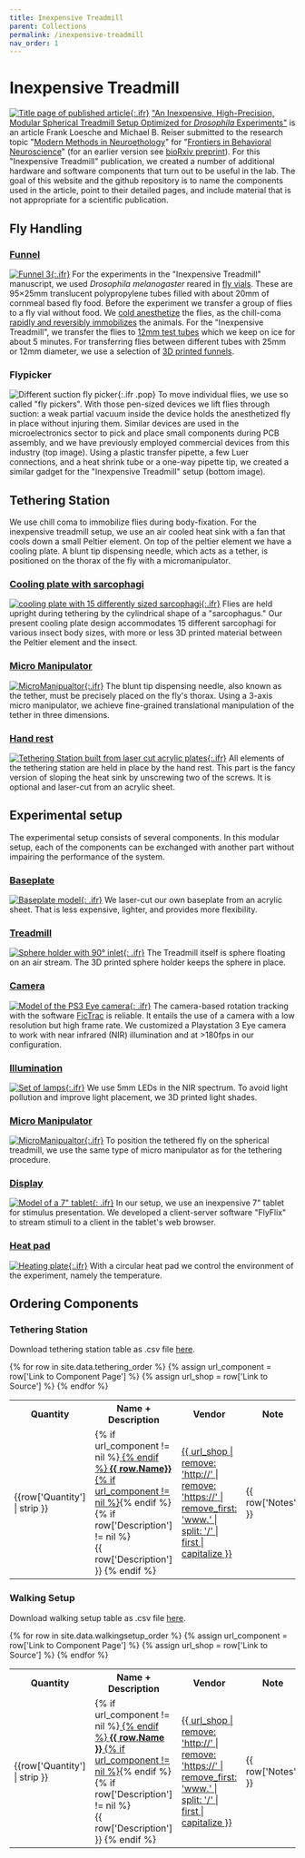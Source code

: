 ```yaml
---
title: Inexpensive Treadmill
parent: Collections
permalink: /inexpensive-treadmill
nav_order: 1
---
```


# Inexpensive Treadmill

[![Title page of published article]({{site.baseurl}}/assets/img/Collection/10.3389_fnbeh.2021.689573.png){:.ifr}](https://doi.org/10.3389/fnbeh.2021.689573)
["An Inexpensive, High-Precision, Modular Spherical Treadmill Setup Optimized for *Drosophila* Experiments"](https://doi.org/10.3389/fnbeh.2021.689573) is an article Frank Loesche and Michael B. Reiser submitted to the research topic "[Modern Methods in Neuroethology](https://www.frontiersin.org/research-topics/12605/modern-methods-in-neuroethology)" for "[Frontiers in Behavioral Neuroscience](https://www.frontiersin.org/journals/behavioral-neuroscience)" (for an earlier version see [bioRxiv preprint](https://doi.org/10.1101/2021.04.29.442008)). For this "Inexpensive Treadmill" publication, we created a number of additional hardware and software components that turn out to be useful in the lab. The goal of this website and the github repository is to name the components used in the article, point to their detailed pages, and include material that is not appropriate for a scientific publication.

## Fly Handling

### [Funnel]({{site.baseurl}}/tether/funnels)

[![Funnel 3]({{site.baseurl}}/assets/img/Tethering/Funnels/Funnel_fly-vial-to-12mm-tube.png){:.ifr}]({{site.baseurl}}/tether/funnels)
For the experiments in the "Inexpensive Treadmill" manuscript, we used *Drosophila melanogaster* reared in [fly vials](https://flystuff.com/drosophila-products/vials/). These are 95×25mm translucent polypropylene tubes filled with about 20mm of cornmeal based fly food. Before the experiment we transfer a group of flies to a fly vial without food. We [cold anesthetize](https://doi.org/10.1242/jeb.098442) the flies, as the chill-coma [rapidly and reversibly immobilizes](https://doi.org/10.1086/320429) the animals. For the "Inexpensive Treadmill", we transfer the flies to [12mm test tubes](https://en.wikipedia.org/wiki/Test_tube#Biosciences) which we keep on ice for about 5 minutes. For transferring flies between different tubes with 25mm or 12mm diameter, we use a selection of [3D printed funnels]({{site.baseurl}}/tether/funnels).

### Flypicker

![Different suction fly picker]({{site.baseurl}}/assets/img/Tethering/Flypicker/Flypickers.jpg){:.ifr .pop}
To move individual flies, we use so called "fly pickers". With those pen-sized devices we lift flies through suction: a weak partial vacuum inside the device holds the anesthetized fly in place without injuring them. Similar devices are used in the microelectronics sector to pick and place small components during PCB assembly, and we have previously employed commercial devices from this industry (top image). Using a plastic transfer pipette, a few Luer connections, and a heat shrink tube or a one-way pipette tip, we created a similar gadget for the "Inexpensive Treadmill" setup (bottom image). <!-- TODO: add page and description on how to produce this -->

## Tethering Station

We use chill coma to immobilize flies during body-fixation. For the inexpensive treadmill setup, we use an air cooled heat sink with a fan that cools down a small Peltier element. On top of the peltier element we have a cooling plate. A blunt tip dispensing needle, which acts as a tether, is positioned on the thorax of the fly with a micromanipulator.

### [Cooling plate with sarcophagi]({{site.baseurl}}/tether/sarcophagus)

[![cooling plate with 15 differently sized sarcophagi]({{site.baseurl}}/assets/img/Tethering/Sarcophagus/Sarcophagus_platform_15.png){:.ifr}]({{site.baseurl}}/tether/sarcophagus)
Flies are held upright during tethering by the cylindrical shape of a "sarcophagus." Our present cooling plate design accommodates 15 different sarcophagi for various insect body sizes, with more or less 3D printed material between the Peltier element and the insect.

### [Micro Manipulator]({{site.baseurl}}/tether/micromanipulator)

[![MicroManipualtor]({{site.baseurl}}/assets/img/Tethering/MicroManipulator/MicroManipulator_Assembly_Figure2.png){:.ifr}]({{site.baseurl}}/tether/micromanipulator)
The blunt tip dispensing needle, also known as the tether, must be precisely placed on the fly's thorax. Using a 3-axis micro manipulator, we achieve fine-grained translational manipulation of the tether in three dimensions.

### [Hand rest]({{site.baseurl}}/tether/station)

[![Tethering Station built from laser cut acrylic plates]({{site.baseurl}}/assets/img/Tethering/Tethering-Station/Tethering-Station_cut_simplified.png){:.ifr}]({{site.baseurl}}/tether/station)
All elements of the tethering station are held in place by the hand rest. This part is the fancy version of sloping the heat sink by unscrewing two of the screws. It is optional and laser-cut from an acrylic sheet.

## Experimental setup

The experimental setup consists of several components. In this modular setup, each of the components can be exchanged with another part without impairing the performance of the system.

### [Baseplate]({{site.baseurl}}/miscellaneous/baseplate)

[![Baseplate model]({{site.baseurl}}/assets/img/Miscellaneous/Baseplate/Baseplate.png){: .ifr}]({{site.baseurl}}/miscellaneous/baseplate)
We laser-cut our own baseplate from an acrylic sheet. That is less expensive, lighter, and provides more flexibility.

### [Treadmill]({{site.baseurl}}/walking/sphere-holder)

[![Sphere holder with 90° inlet]({{site.baseurl}}/assets/img/Walking-Setup/Treadmill_Sphere_Holder/Treadmill_Sphere_Holder_9mm-ball_90deg.png){: .ifr}]({{site.baseurl}}/walking/sphere-holder)
The Treadmill itself is sphere floating on an air stream. The 3D printed sphere holder keeps the sphere in place.

### [Camera]({{site.baseurl}}/miscellaneous/ps3-eye)

[![Model of the PS3 Eye camera]({{site.baseurl}}/assets/img/Miscellaneous/PS3-Eye/PS3-Eye.png){: .ifr}]({{site.baseurl}}/miscellaneous/ps3-eye)
The camera-based rotation tracking with the software [FicTrac](https://github.com/rjdmoore/fictrac) is reliable. It entails the use of a camera with a low resolution but high frame rate. We customized a Playstation 3 Eye camera to work with near infrared (NIR) illumination and at >180fps in our configuration.

### [Illumination]({{site.baseurl}}/walking/illumination)

[![Set of lamps]({{site.baseurl}}/assets/img/Walking-Setup/Lamp_LED_5mm/illumination-lamps.png){:.ifr}]({{site.baseurl}}/walking/illumination)
We use 5mm LEDs in the NIR spectrum. To avoid light pollution and improve light placement, we 3D printed light shades.

### [Micro Manipulator]({{site.baseurl}}/tether/micromanipulator)

[![MicroManipualtor]({{site.baseurl}}/assets/img/Tethering/MicroManipulator/MicroManipulator_Assembly_Figure2.png){:.ifr}]({{site.baseurl}}/tether/micromanipulator)
To position the tethered fly on the spherical treadmill, we use the same type of micro manipulator as for the tethering procedure.

### [Display]({{site.baseurl}}/miscellaneous/tablet)

[![Model of a 7" tablet]({{site.baseurl}}/assets/img/Miscellaneous/Tablet/FireTablet.png){: .ifr}]({{site.baseurl}}/miscellaneous/tablet)
In our setup, we use an inexpensive 7" tablet for stimulus presentation. We developed a client-server software "FlyFlix" to stream stimuli to a client in the tablet's web browser.

### [Heat pad]({{site.baseurl}}/miscellaneous/baseplate)

[![Heating plate]({{site.baseurl}}/assets/img/Miscellaneous/Baseplate/Heating-Base.png){:.ifr}]({{site.baseurl}}/miscellaneous/baseplate)
With a circular heat pad we control the environment of the experiment, namely the temperature.

## Ordering Components

### Tethering Station

Download tethering station table as .csv file [here]({{site.baseurl}}/assets/data/tethering_order.csv).

<!-- Generates table from tethering_order.csv -->
<!-- note: Jekyll/Liquid wants to skip identical column headings, so there's a
space after duplicate headings in the user-friendly section of the csv files-->

<table>
  <tr>
    <th width="10%">Quantity</th>
    <th width="50%">Name + Description</th>
    <th width="20%">Vendor</th>
    <th width="20%">Note</th>
  </tr>
  {% for row in site.data.tethering_order %}
  <tr>
    <td>{{row['Quantity'] | strip }}</td>
    {% assign url_component = row['Link to Component Page'] %}
    <td>{% if url_component != nil %}<a href="{{ url_component | strip }}"> {% endif %}
    <strong>{{ row.Name}}</strong>
    {% if url_component != nil %}</a>{% endif %}
    {% if row['Description'] != nil %}<br/>{{ row['Description'] }} {% endif %}
    </td>
    {% assign url_shop = row['Link to Source'] %}
    <td><a href="{{ url_shop | strip }}">{{ url_shop | remove: 'http://' | remove: 'https://' | remove_first: 'www.' | split: '/' | first | capitalize }}</a></td>
    <td>{{ row['Notes'] }}</td>
  </tr>
  {% endfor %}
</table>


### Walking Setup

Download walking setup table as .csv file [here]({{site.baseurl}}/assets/data/walkingsetup_order.csv).

<table>
  <tr>
    <th width="10%">Quantity</th>
    <th width="50%">Name + Description</th>
    <th width="20%">Vendor</th>
    <th width="20%">Note</th>
  </tr>
  {% for row in site.data.walkingsetup_order %}
  <tr>
    <td>{{row['Quantity'] | strip }}</td>
    {% assign url_component = row['Link to Component Page'] %}
    <td>{% if url_component != nil %}<a href="{{ url_component | strip }}"> {% endif %}
    <strong>{{ row.Name }}</strong>
    {% if url_component != nil %}</a>{% endif %}
    {% if row['Description'] != nil %}<br/>{{ row['Description'] }} {% endif %}
    </td>
    {% assign url_shop = row['Link to Source'] %}
    <td><a href="{{ url_shop | strip }}">{{ url_shop | remove: 'http://' | remove: 'https://' | remove_first: 'www.' | split: '/' | first | capitalize }}</a></td>
    <td>{{ row['Notes'] }}</td>
  </tr>
  {% endfor %}
</table>
